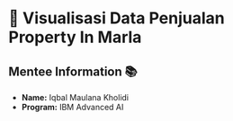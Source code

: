 # 🎨 Visualisasi Data Penjualan Property In Marla

## Mentee Information 📚
- **Name:** Iqbal Maulana Kholidi
- **Program:** IBM Advanced AI

